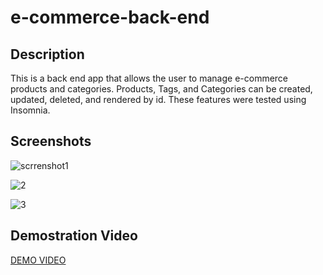 # e-commerce-back-end

## Description
This is a back end app that allows the user to manage e-commerce products and categories.
Products, Tags, and Categories can be created, updated, deleted, and rendered by id.
These features were tested using Insomnia.

## Screenshots
![scrrenshot1](https://user-images.githubusercontent.com/67513942/217998868-9ee36cb5-3114-439e-b9fa-c7768b320ef2.png)

![2](https://user-images.githubusercontent.com/67513942/217998993-e5ffbf07-b666-4e4f-94b6-4cc1fbc71289.png)

![3](https://user-images.githubusercontent.com/67513942/217999027-00242783-f77e-4242-ae90-37b1eed4e96f.png)


## Demostration Video
[DEMO VIDEO](https://drive.google.com/file/d/1ZkYI815I-VCl5k1IhYTeRiaCYY7YwLuN/view)

